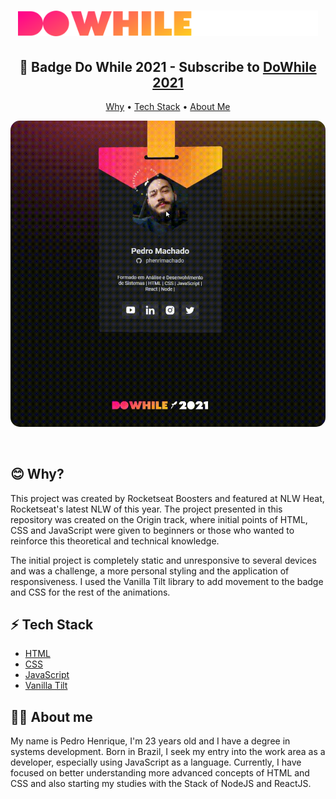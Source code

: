 <h1 align="center">
  <img src="./public/logo-do-while.svg" width="480px">
</h1>

<h2 align="center">🚀 Badge Do While 2021 - Subscribe to <a href="https://dowhile.io/inscricao">DoWhile 2021</a></h2>

<p align="center">
  <a href="#why">Why</a> •
  <a href="#tech-stack">Tech Stack</a> •
  <a href="#about-me">About Me</a>
</p>

<p align="center">
  <img 
    src="./public/card-dowhile-gif.gif"
    width="720px"
    style=" border-radius: 15px; border: "
  />
</p>

<br />

<h2 id="why">😊 Why?</h2>

This project was created by Rocketseat Boosters and featured at NLW Heat, Rocketseat's latest NLW of this year. The project presented in this repository was created on the Origin track, where initial points of HTML, CSS and JavaScript were given to beginners or those who wanted to reinforce this theoretical and technical knowledge.

The initial project is completely static and unresponsive to several devices and was a challenge, a more personal styling and the application of responsiveness. I used the Vanilla Tilt library to add movement to the badge and CSS for the rest of the animations.

<h2 id="tech-stack">⚡ Tech Stack</h2>
<ul>
  <li><a href="https://developer.mozilla.org/en-US/docs/Web/HTML">HTML</a></li>
  <li><a href="https://developer.mozilla.org/en-US/docs/Web/CSS">CSS</a></li>
  <li><a href="https://developer.mozilla.org/en-US/docs/Web/JavaScript/Reference">JavaScript</a></li>
  <li><a href="https://micku7zu.github.io/vanilla-tilt.js/">Vanilla Tilt</a></li>
</ul>

<h2 id="about-me">🧒🏻 About me</h2>

My name is Pedro Henrique, I'm 23 years old and I have a degree in systems development. Born in Brazil, I seek my entry into the work area as a developer, especially using JavaScript as a language. Currently, I have focused on better understanding more advanced concepts of HTML and CSS and also starting my studies with the Stack of NodeJS and ReactJS.
